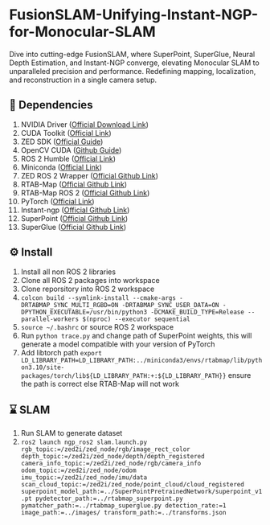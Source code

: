 # FusionSLAM-Unifying-Instant-NGP-for-Monocular-SLAM
Dive into cutting-edge FusionSLAM, where SuperPoint, SuperGlue, Neural Depth Estimation, and Instant-NGP converge, elevating Monocular SLAM to unparalleled precision and performance. Redefining mapping, localization, and reconstruction in a single camera setup.


## 🏁 Dependencies
1) NVIDIA Driver ([Official Download Link](https://www.nvidia.com/download/index.aspx))
2) CUDA Toolkit ([Official Link](https://developer.nvidia.com/cuda-downloads))
3) ZED SDK ([Official Guide](https://www.stereolabs.com/developers/release/))
4) OpenCV CUDA ([Github Guide](https://gist.github.com/raulqf/f42c718a658cddc16f9df07ecc627be7))
5) ROS 2 Humble ([Official Link](https://docs.ros.org/en/humble/Installation.html))
6) Miniconda ([Official Link](https://docs.conda.io/en/main/miniconda.html))
7) ZED ROS 2 Wrapper ([Official Github Link](https://github.com/stereolabs/zed-ros2-wrapper))
8) RTAB-Map ([Official Github Link](https://github.com/introlab/rtabmap))
9) RTAB-Map ROS 2 ([Official Github Link](https://github.com/introlab/rtabmap_ros/tree/ros2#rtabmap_ros))
10) PyTorch ([Official Link](https://pytorch.org/))
11) Instant-ngp ([Official Github Link](https://github.com/NVlabs/instant-ngp))
12) SuperPoint ([Official Github Link](https://github.com/magicleap/SuperPointPretrainedNetwork))
13) SuperGlue ([Official Github Link](https://github.com/magicleap/SuperGluePretrainedNetwork))

## ⚙️ Install
1) Install all non ROS 2 libraries
2) Clone all ROS 2 packages into workspace
3) Clone reporsitory into ROS 2 workspace
4) `colcon build --symlink-install --cmake-args -DRTABMAP_SYNC_MULTI_RGBD=ON -DRTABMAP_SYNC_USER_DATA=ON -DPYTHON_EXECUTABLE=/usr/bin/python3 -DCMAKE_BUILD_TYPE=Release --parallel-workers $(nproc) --executor sequential`
5) `source ~/.bashrc` or source ROS 2 workspace
6) Run `python trace.py` and change path of SuperPoint weights, this will generate a model compatible with your version of PyTorch
7) Add libtorch path `export LD_LIBRARY_PATH=LD_LIBRARY_PATH:../miniconda3/envs/rtabmap/lib/python3.10/site-packages/torch/lib${LD_LIBRARY_PATH:+:${LD_LIBRARY_PATH}}` ensure the path is correct else RTAB-Map will not work

## ⌛️ SLAM
1) Run SLAM to generate dataset
2) `ros2 launch ngp_ros2 slam.launch.py rgb_topic:=/zed2i/zed_node/rgb/image_rect_color depth_topic:=/zed2i/zed_node/depth/depth_registered camera_info_topic:=/zed2i/zed_node/rgb/camera_info odom_topic:=/zed2i/zed_node/odom imu_topic:=/zed2i/zed_node/imu/data scan_cloud_topic:=/zed2i/zed_node/point_cloud/cloud_registered superpoint_model_path:=../SuperPointPretrainedNetwork/superpoint_v1.pt pydetector_path:=../rtabmap_superpoint.py pymatcher_path:=../rtabmap_superglue.py detection_rate:=1 image_path:=../images/ transform_path:=../transforms.json`
